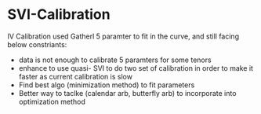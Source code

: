 # SVI-Calibration
IV Calibration
used Gatherl 5 paramter to fit in the curve, and still facing below constriants:
- data is not enough to calibrate 5 paramters for some tenors
- enhance to use quasi- SVI to do two set of calibration in order to make it faster as current calibration is slow
- Find best algo (minimization method) to fit parameters
- Better way to taclke (calendar arb, butterfly arb) to incorporate into optimization method

